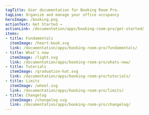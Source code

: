```yaml
---
tagTitle: User documentation for Booking Room Pro.
tagLine: Organize and manage your office occupancy
heroImage: /booking.png
actionText: Get Started →
actionLink: /documentation/apps/booking-room-pro/get-started/
items:
- title: Fundamentals​
  itemImage: /heart-book.svg
  link: /documentation/apps/booking-room-pro/fundamentals/
- title: What’s new
  itemImage: /light.svg
  link: /documentation/apps/booking-room-pro/whats-new/
- title: Tutorials
  itemImage: /graduation-hat.svg
  link: /documentation/apps/booking-room-pro/tutorials/
- title: Limits
  itemImage: /wheel.svg
  link: /documentation/apps/booking-room-pro/limits/
- title: Changelog
  itemImage: /changelog.svg
  link: /documentation/apps/booking-room-pro/changelog/
---
```


<Overview />